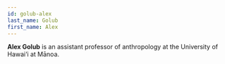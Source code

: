```yaml
---
id: golub-alex
last_name: Golub
first_name: Alex
---
```

**Alex Golub** is an assistant professor of anthropology at the University of Hawai‘i at Mānoa.